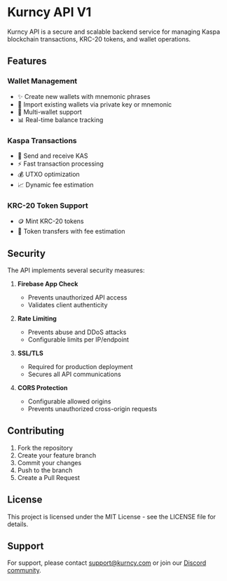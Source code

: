 # Kurncy API V1

Kurncy API is a secure and scalable backend service for managing Kaspa blockchain transactions, KRC-20 tokens, and wallet operations.

## Features

### Wallet Management
- ✨ Create new wallets with mnemonic phrases
- 🔐 Import existing wallets via private key or mnemonic
- 💼 Multi-wallet support
- 📊 Real-time balance tracking

### Kaspa Transactions
- 💸 Send and receive KAS
- ⚡ Fast transaction processing
- 💰 UTXO optimization
- 📈 Dynamic fee estimation

### KRC-20 Token Support
- 🪙 Mint KRC-20 tokens
- 💱 Token transfers with fee estimation

## Security

The API implements several security measures:

1. **Firebase App Check**
   - Prevents unauthorized API access
   - Validates client authenticity

2. **Rate Limiting**
   - Prevents abuse and DDoS attacks
   - Configurable limits per IP/endpoint

3. **SSL/TLS**
   - Required for production deployment
   - Secures all API communications

4. **CORS Protection**
   - Configurable allowed origins
   - Prevents unauthorized cross-origin requests

## Contributing

1. Fork the repository
2. Create your feature branch
3. Commit your changes
4. Push to the branch
5. Create a Pull Request

## License

This project is licensed under the MIT License - see the LICENSE file for details.

## Support

For support, please contact support@kurncy.com or join our [Discord community](https://discord.gg/kurncy). 